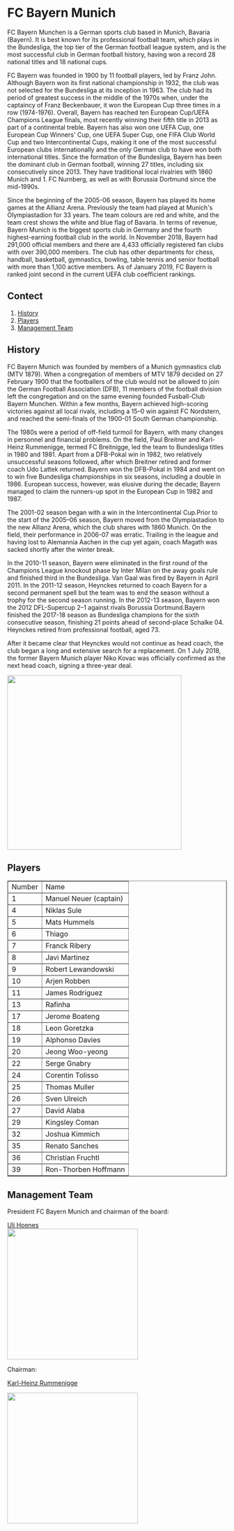 <html>
<head>
<h1><strong>FC Bayern Munich</strong></h1>
<div class="promotion-declaration">
</div>
<link rel="stylesheet" href="style.css">
<p>FC Bayern Munchen is a German sports club based in Munich, Bavaria (Bayern). It is best known for its professional football team, which plays in the Bundesliga, the top tier of the German football league system, and is the most successful club in German football history, having won a record 28 national titles and 18 national cups.</p>
<p>FC Bayern was founded in 1900 by 11 football players, led by Franz John. Although Bayern won its first national championship in 1932, the club was not selected for the Bundesliga at its inception in 1963. The club had its period of greatest success in the middle of the 1970s when, under the captaincy of Franz Beckenbauer, it won the European Cup three times in a row (1974-1976). Overall, Bayern has reached ten European Cup/UEFA Champions League finals, most recently winning their fifth title in 2013 as part of a continental treble. Bayern has also won one UEFA Cup, one European Cup Winners' Cup, one UEFA Super Cup, one FIFA Club World Cup and two Intercontinental Cups, making it one of the most successful European clubs internationally and the only German club to have won both international titles. Since the formation of the Bundesliga, Bayern has been the dominant club in German football, winning 27 titles, including six consecutively since 2013. They have traditional local rivalries with 1860 Munich and 1. FC Nurnberg, as well as with Borussia Dortmund since the mid-1990s.</p>
<p>Since the beginning of the 2005-06 season, Bayern has played its home games at the Allianz Arena. Previously the team had played at Munich's Olympiastadion for 33 years. The team colours are red and white, and the team crest shows the white and blue flag of Bavaria. In terms of revenue, Bayern Munich is the biggest sports club in Germany and the fourth highest-earning football club in the world. In November 2018, Bayern had 291,000 official members and there are 4,433 officially registered fan clubs with over 390,000 members. The club has other departments for chess, handball, basketball, gymnastics, bowling, table tennis and senior football with more than 1,100 active members. As of January 2019, FC Bayern is ranked joint second in the current UEFA club coefficient rankings.</p>



<div class="lemma-catalog">
<h2 class="block-title"><strong>Contect</strong></h2>
<ol>
<li class="level1">
<span class="text"><a href="#1">History</a></span>
</li>
<li class="level1">
<span class="text"><a href="#2">Players</a></span>
</li>
<li class="level1">
<span class="text"><a href="#3">Management Team</a></span>
</li>
</div>

<div class="anchor-list">
<a name="1" class="lemma-anchor para-title" ></a>
<a name="sub254556_1" class="lemma-anchor " ></a>
<a name="History" class="lemma-anchor " ></a>
</div><div class="para-title level-2" label-module="para-title">
<h2 class="title-text"><strong>History</strong></h2>
</div>
<p>FC Bayern Munich was founded by members of a Munich gymnastics club (MTV 1879). When a congregation of members of MTV 1879 decided on 27 February 1900 that the footballers of the club would not be allowed to join the German Football Association (DFB), 11 members of the football division left the congregation and on the same evening founded Fusball-Club Bayern Munchen. Within a few months, Bayern achieved high-scoring victories against all local rivals, including a 15–0 win against FC Nordstern, and reached the semi-finals of the 1900-01 South German championship.</p>
<p>The 1980s were a period of off-field turmoil for Bayern, with many changes in personnel and financial problems. On the field, Paul Breitner and Karl-Heinz Rummenigge, termed FC Breitnigge, led the team to Bundesliga titles in 1980 and 1981. Apart from a DFB-Pokal win in 1982, two relatively unsuccessful seasons followed, after which Breitner retired and former coach Udo Lattek returned. Bayern won the DFB-Pokal in 1984 and went on to win five Bundesliga championships in six seasons, including a double in 1986. European success, however, was elusive during the decade; Bayern managed to claim the runners-up spot in the European Cup in 1982 and 1987.</p>
<p>The 2001-02 season began with a win in the Intercontinental Cup.Prior to the start of the 2005–06 season, Bayern moved from the Olympiastadion to the new Allianz Arena, which the club shares with 1860 Munich. On the field, their performance in 2006-07 was erratic. Trailing in the league and having lost to Alemannia Aachen in the cup yet again, coach Magath was sacked shortly after the winter break.</p>
<p>In the 2010-11 season, Bayern were eliminated in the first round of the Champions League knockout phase by Inter Milan on the away goals rule and finished third in the Bundesliga. Van Gaal was fired by Bayern in April 2011. In the 2011-12 season, Heynckes returned to coach Bayern for a second permanent spell but the team was to end the season without a trophy for the second season running. In the 2012-13 season, Bayern won the 2012 DFL-Supercup 2–1 against rivals Borussia Dortmund.Bayern finished the 2017-18 season as Bundesliga champions for the sixth consecutive season, finishing 21 points ahead of second-place Schalke 04. Heynckes retired from professional football, aged 73.</p>
<p>After it became clear that Heynckes would not continue as head coach, the club began a long and extensive search for a replacement. On 1 July 2018, the former Bayern Munich player Niko Kovac was officially confirmed as the next head coach, signing a three-year deal.</p>

<p>
<img src="D:\images\1.jpg" width="400" />
</p>


<div></div>
<div class="anchor-list">
<a name="2" class="lemma-anchor para-title" ></a>
<a name="sub254556_1" class="lemma-anchor " ></a>
<a name="Players" class="lemma-anchor " ></a>
</div><div class="para-title level-2" label-module="para-title">
<h2 class="title-text"><strong>Players</strong></h2>
</div>


<table border="1“ style="width:300px">
<tr>
<td>Number</td>
<td>Name</td>
</tr>
<tr>
<td>1</td>
<td>Manuel Neuer (captain)</td>
</tr>
<tr>
<td>4</td>
<td>Niklas Sule</td>
</tr>
<tr>
<td>5</td>
<td>Mats Hummels</td>
</tr>
<tr>
<td>6</td>
<td>Thiago</td>
</tr>
<tr>
<td>7</td>
<td>Franck Ribery</td>
</tr>
<tr>
<td>8</td>
<td>Javi Martinez</td>
</tr>
<tr>
<td>9</td>
<td>Robert Lewandowski</td>
</tr>
<tr>
<td>10</td>
<td>Arjen Robben</td>
</tr>
<tr>
<td>11</td>
<td>James Rodriguez</td>
</tr>
<tr>
<td>13</td>
<td>Rafinha</td>
</tr>
<tr>
<td>17</td>
<td>Jerome Boateng</td>
</tr>
<tr>
<td>18</td>
<td>Leon Goretzka</td>
</tr>
<tr>
<td>19</td>
<td>Alphonso Davies</td>
</tr>
<tr>
<td>20</td>
<td>Jeong Woo-yeong</td>
</tr>
<tr>
<td>22</td>
<td>Serge Gnabry</td>
</tr>
<tr>
<td>24</td>
<td>Corentin Tolisso</td>
</tr>
<tr>
<td>25</td>
<td>Thomas Muller</td>
</tr>
<tr>
<td>26</td>
<td>Sven Ulreich</td>
</tr>
<tr>
<td>27</td>
<td>David Alaba</td>
</tr>
<tr>
<td>29</td>
<td>Kingsley Coman</td>
</tr>
<tr>
<td>32</td>
<td>Joshua Kimmich</td>
</tr>
<tr>
<td>35</td>
<td>Renato Sanches</td>
</tr>
<tr>
<td>36</td>
<td>Christian Fruchtl</td>
</tr>
<tr>
<td>39</td>
<td>Ron-Thorben Hoffmann</td>
</tr>
</table>

<p></p>
<div class="anchor-list">
<a name="3" class="lemma-anchor para-title" ></a>
<a name="sub254556_3" class="lemma-anchor " ></a>
<a name="Management Team" class="lemma-anchor " ></a>
</div><div class="para-title level-2" label-module="para-title">
<h2 class="title-text"><strong>Management Team</strong></h2>
</div>


<p>President FC Bayern Munich and chairman of the board:</p>
<a href="https://en.wikipedia.org/wiki/Uli_Hoene%C3%9F">Uli Hoenes</a>

<div>
<img src="D:\images\2.jpg" width="300" />
</div>
</div></div>
<p>
</p>

<p>Chairman:</p>
<a href="https://en.wikipedia.org/wiki/Karl-Heinz_Rummenigge">Karl-Heinz Rummenigge</a>
<p>
</p>

<div>
<img src="D:\images\3.jpg" width="300" />
</div>
